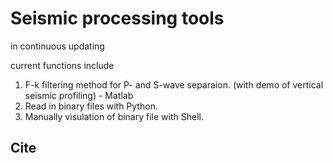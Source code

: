 # Seismic processing tools

in continuous updating

current functions include

1. F-k filtering method for P- and S-wave separaion. (with demo of vertical seismic profiling) - Matlab
2. Read in binary files with Python. 
3. Manually visulation of binary file with Shell.

## Cite
